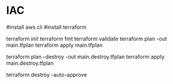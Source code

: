 # IAC
#install aws cli
#install terraform

terraform init
terraform fmt
terraform validate
terraform plan -out main.tfplan
terraform apply main.tfplan

terraform plan -destroy -out main.destroy.tfplan
terraform apply main.destroy.tfplan


terraform destroy -auto-approve
